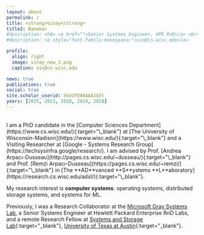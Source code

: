 ```yaml
---
layout: about
permalink: /
title: <strong>Vinay</strong>
title2: Banakar
#description: <h4> <a href="">Senior Systems Engineer, HPE RnD</a> <br> <a href="">Remote Research Fellow, UT Austin</a> </h4>
#description: <a style="font-family:monospace;">vin@cs.wisc.edu</a>

profile:
  align: right
  image: vinay_new_2.png
  caption: vin@cs.wisc.edu

news: true
publications: true
social: true
site.scholar_userid: 56xUfE0AAAAJ&hl
years: [2025, 2023, 2020, 2019, 2018]
---
```


<!-- <h3><strong>Hello!</strong></h3> -->
<br>
I am a PhD candidate in the [Computer Sciences Department](https://www.cs.wisc.edu/){:target="\_blank"} at [The University of Wisconsin-Madison](https://www.wisc.edu/){:target="\_blank"} and a Visiting Researcher at [Google - Systems Research Group](https://techsysinfra.google/research/). I am advised by Prof. [Andrea Arpacı-Dusseau](http://pages.cs.wisc.edu/~dusseau/){:target="\_blank"} and Prof. [Remzi Arpacı-Dusseau](https://pages.cs.wisc.edu/~remzi/){:target="\_blank"} in [The **AD**vanced **S**ystems **L**aboratory](https://research.cs.wisc.edu/adsl/){:target="\_blank"}.

My research interest is **computer systems**: operating systems, distributed storage systems, and systems for ML.

Previously, I was a Research Collaborator at the [Microsoft Gray Systems Lab](https://www.microsoft.com/en-us/research/group/gray-systems-lab/), a Senior Systems Engineer at Hewlett Packard Enterprise RnD Labs, and a remote Research Fellow at [Systems and Storage Lab](https://utsaslab.github.io/){:target="\_blank"}, [University of Texas at Austin](https://www.cs.utexas.edu/){:target="\_blank"}. 

<!-- I have had the pleasure collaborating with [Dr. Kimberly Keeton](https://en.wikipedia.org/wiki/Kimberly_Keeton){:target="\_blank"} [[Gen-Z persistent fabric-attached memory](http://openfam.github.io/){:target="\_blank"}], [Prof. Supreeth Shastri](https://homepage.cs.uiowa.edu/~sshastri/){:target="\_blank"} and [Prof. Arun Kumar](http://cseweb.ucsd.edu/~arunkk/){:target="\_blank"} [[GDPRBench](https://www.gdprbench.org/){:target="\_blank"}]. -->


<!-- data privacy and large scale resource (compute, network and storage) orchestration in datacenters. Especially, my recent work focuses on designing and building benchmarks for persistent fabric attached memory architecture, determining the impact of privacy regulations on storage system’s design and performance by building a benchmarking tool, and finally designing and implementing intent driven hardware provisioning and placement algorithms. -->
